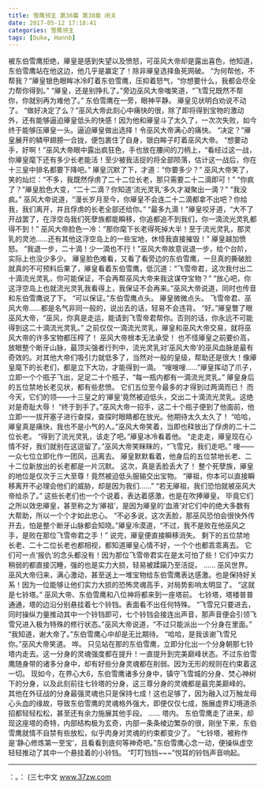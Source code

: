 ```yaml
---
title: 雪鹰领主 第36篇 第38章 闭关
date: 2017-05-12 17:18:41
categories: 雪鹰领主
tags: [Duke, Hannb]
---
```


被东伯雪鹰拒绝，厣皇是感到失望以及愤怒，可巫风大帝却是露出喜色，他知道，东伯雪鹰站在他这边，他几乎是赢定了！除非厣皇选择鱼死网破。
“为何帮他，不帮我？”厣皇银色眼眸冰冷盯着东伯雪鹰，压抑着怒气，“你想要什么，我都会尽全力帮你得到。”
“厣皇，还是别挣扎了。”旁边巫风大帝嗤笑道，“飞雪兄既然不帮你，你就别再为难他了。”
东伯雪鹰在一旁，眼神平静。
厣皇见状明白劝说不动了。
“做好决定了么？”巫风大帝此刻心中痛快的很，除了即将得到宝物的激动外，还有能够逼迫厣皇低头的快感！因为他和厣皇斗了太久了，一次次失败，如今终于能够压厣皇一头。逼迫厣皇做出选择！令巫风大帝满心的痛快。
“决定？”厣皇展开的鳞甲翅膀一合拢，便包裹住了自身，银白眸子盯着巫风大帝。
“想要动手，好啊！”巫风大帝眼中露出疯狂色，手也放在腰间的刀柄上，“看经过这一战，你厣皇麾下还有多少长老能活！至少被我活捉的将全部陨落，估计这一战后，你在十三皇中排名都要下降吧。”
厣皇沉默了下，才道：“你要多少？”
巫风大帝笑了，笑的灿烂：“不多，我既然俘虏了二十二位长老，那只需要二十二滴即可！”
“你疯了？”厣皇脸色大变，“二十二滴？你知道‘流光灵乳’多久才凝聚出一滴？”
“我没疯。”
巫风大帝说道，“漫长岁月至今，你厣皇不会连二十二滴都拿不出吧？你给我，我们离开，并且俘虏的长老全部还给你。”
“最多九滴！”厣皇咬牙道，“大不了开战罢了，在浮空岛我们死孽族都能瞬移，你追都追不到我们，你一滴流光灵乳都得不到！”
巫风大帝脸色一冷：“那你麾下长老得死掉大半！至于流光灵乳，那灵乳的灵池……还有其他这浮空岛上的一些宝地，休怪我直接摧毁！”
厣皇越加愤怒。
“我退一步，二十滴！少一滴也不行！”巫风大帝故意说退一步，给个台阶，实际上也没少多少。
厣皇脸色难看，又看了看旁边的东伯雪鹰，一旦真的撕破脸就真的不可预料后果了，厣皇看着东伯雪鹰，低沉道：“飞雪帝君，这次我付出二十滴流光灵乳，你可能保证，不会再帮巫风大帝来我这谋夺宝物？”
“放心吧，你这浮空岛上也就流光灵乳我看得上，我保证不会再来。”巫风大帝说道，同时也传音和东伯雪鹰说了下。
“可以保证。”东伯雪鹰点头。
厣皇微微点头。
飞雪帝君、巫风大帝……都是名气非同一般的，说出去的话，轻易不会违背。
“好。”厣皇瞥了眼巫风大帝，“巫风，你真是走运，能请到飞雪帝君帮你。否则的话，你永远不可能得到这二十滴流光灵乳。”
之前仅仅一滴流光灵乳，厣皇和巫风大帝交易，就将巫风大帝的许多宝物都压榨了！
巫风大帝根本无法承受！
也不怪厣皇之前要价高，放眼整个断牙山脉，最顶尖强者行列中，流光灵乳对‘巫风大帝’的巫风血脉是最有奇效的。对其他大帝们吸引力就低多了，当然对一般的皇级，帮助还是很大！像厣皇麾下的长老们，都是立下大功，才能得到一滴。
“嗖嗖嗖……”厣皇挥动了爪子，立即一个个瓶子飞出，足足二十个瓶子，“每一瓶内都有一滴流光灵乳。”
厣皇身后的五位禁地长老见状，都有些悲愤。
它们五位至今最多的才得到过两滴而已！
而今天，它们的领——十三皇之的‘厣皇’竟然被迫低头，交出二十滴流光灵乳。这绝对是奇耻大辱！
“终于到手了。”巫风大帝一招手，这二十个瓶子便到了他面前，他立即一一拔开塞子进行查探，查探时眼睛都在放光。他期待太久太久了！
“哈哈，厣皇真是痛快，我也不是小气的人。”巫风大帝笑着，当即也释放出了俘虏的二十二位长老。
“得到了流光灵乳，该走了吧。”厣皇冰冷看着他。
“走走走，厣皇现在心情不好，我们就别在这逗留了。”巫风大帝笑眯眯的，“飞雪兄，我们走吧。”
嗖——
一众七位立即化作一团风，迅离去。
厣皇默默看着，他身后的五位禁地长老、二十二位新放出的长老都是一片沉默。
这次，真是丢脸丢大了！
整个死孽族，厣皇的地位是仅次于三大至尊！竟然被迫低头服输交出宝物。
“厣祖，你本可以直接瞬移离开不必理会他们的威胁，却是因为我们……”
“若无厣祖，我们恐怕就被巫风大帝给杀了。”
这些长老们也一个个说着，表达着感激，也是在吹捧厣皇。
毕竟它们之所以效忠厣皇，甚至称之为‘厣祖’，是因为厣皇的‘血液’对它们中的绝大多数有大帮助，所以一个个才如此忠心。
“不必多说，这次丢脸，那巫风恐怕会很快外传开去，怕是整个断牙山脉都会知晓。”厣皇冷漠道，“不过，我不是败在他巫风之手，是败在那位飞雪帝君之手！”
说完，厣皇便直接瞬移消失。
剩下的五位禁地长老、二十二位长老也都相视，都知道厣皇心情不好，一个个也都乖乖离去。
它们可一点‘报仇’的念头都没有！因为那位飞雪帝君实在是太可怕了些！它们中实力稍弱的都直接沉睡，强的也是实力大损，轻易被蹂躏乃至活捉。
……
巫风世界。
巫风大帝归来，满心激动，甚至送上一堆宝物给东伯雪鹰表达感激。也是保持好关系！因为一位能够让他们实力大损的恐怖灵魂高手，对局势影响太明显了。
“这就是七铃塔。”
巫风大帝、东伯雪鹰和八位神将都来到一座塔前。
七铃塔，塔楼普普通通，塔的边沿分别悬挂着七个铃铛。表面看不出任何特殊。
“飞雪兄只要进去，同时操纵力量推动其中一个铃铛即可，七个铃铛会接连出声音，那声音便会引领飞雪兄进入极为特殊的修行状态。”巫风大帝说道，“不过只能派出一个分身在里面。”
“我知道，谢大帝了。”东伯雪鹰心中却是无比期待。
“哈哈，是我该谢飞雪兄你。”巫风大帝笑道。
哗。
只见站在那的东伯雪鹰，立即分化出一个分身朝那七铃塔内走去。这一分身的灵魂强度都在提升！一直提升到完美巅峰状态。不过东伯雪鹰随身带的诸多分身中，却有好些分身灵魂都在削弱。因为无形的规则在约束着这一切。
现如今，在界心大6，东伯雪鹰诸多分身中，镇守飞雪城的分身、焚心神树下的分身，以及此刻前往七铃塔的分身，这三尊分身的灵魂都是最完美巅峰的。
其他在外征战的分身最强灵魂也只是保持七成！这也足够了，因为融入过万触龙母心头血的缘故，导致东伯雪鹰的灵魂格外强大，即便仅仅七成，施展虚界幻境道杀招都轻轻松松，甚至还有余力施展其他手段。
……
塔内。
东伯雪鹰走了进来，却现这座塔的奇特，内部结构极为玄奇，内部一条条棱边繁杂的很，刚坐下来，东伯雪鹰就情不自禁有些放松，似乎肉身对灵魂的约束都变少了。
“七铃塔，被称作是‘静心修炼第一至宝’，且看看到底何等神奇吧。”东伯雪鹰心念一动，便操纵虚空轻轻推动了其中一个悬挂着的小铃铛。
“叮叮铛铛~~~”悦耳的铃铛声音响起。
******
：。：
(三七中文 www.37zw.com